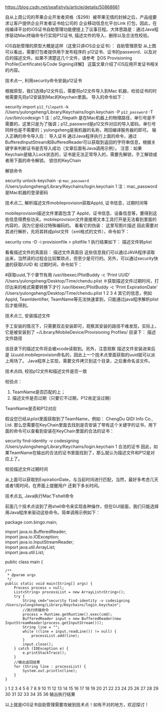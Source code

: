 https://blog.csdn.net/seafishyls/article/details/50868661

自从上周公司的苹果企业开发者资格（$299）被苹果无情的封掉之后，产品组要求让客户提供企业开发者证书给公司的 企业移动信息化平台Link 打包，因此，在线编译平台的iOS证书自助管理功能便提上了议事日程。大体思路是：通过Java程序驱动Mac终端命令行实现P12证书, 描述文件的导入、删除以及合法性校验。

iOS自助管理的原型大概是这样（这里只讲iOS企业证书）： 
自助管理原型 
从上图可以看出，需要打包者提供用于发布程序的 p12证书、证书的password、以及对应的描述文件。如果不清楚这几个文件，请参考【iOS Provisioning Profile(Certificate)与Code Signing详解】 这篇文章介绍了iOS应用开发证书相关的内容。

技术点一, 利用security命令安装p12证书

根据原型，我们选择p12文件后，需要将p12文件导入到Mac 机器，检验证书的时候需要先将p12安装到Mac的Keychain里面。 
导入的命令如下：

security import `p12_filepath` -k /Users/yulongsheng/Library/Keychains/login.keychain -P `p12_password` -T /usr/bin/codesign
1
注：p12_filepath 是在Mac机器上的物理路径，单引号是不需要的，这里只是为了强调；p12_password是p12文件对应的导入密码，单引号同样也是不需要的；yulongsheng是我机器的名称，用回编译服务器的即可。 
输入正确的命令导入后： 
导入证书 
通过Java程序执行上面的命令，通过BufferedInputStream和BufferedReader可以获取到返回的字符串信息，根据关键字来判断证书是否导入成功（文章后面有Java调用示例）。 
注意：如果Keychain是输入Lock状态的，证书是无法正常导入的，需要先解锁，手工解锁或者用下面的命令解锁。 
锁住的KeyChain

解锁命令

security unlock-keychain -p `mac_password` /Users/yulongsheng/Library/Keychains/login.keychain
1
注：mac_password是Mac机器的登录密码

技术点二, 解析描述文件mobileprovision获取AppId, 证书信息，过期时间等

mobileprovision描述文件里面包含了 AppId，证书信息、设备信息等，要得到这些信息得费些功夫。mobileprovision文件直接用文本工具打开是无法看到里面的内容的，因为它是经过特殊编码的。 看看它的伪装： 
这里写图片描述 
因此需要对其进行解析，先将其转成plist文件（xml格式的文件），命令如下：

security cms -D -i provisionfile > plistfile
1
执行结果如下： 
描述文件转plist

看看描述文件的真面目： 
描述文件真面目 
这些信息我们可以通过JAVA程序读取出来，当然读的过程会比较繁琐点，但至少是可行的。另外，可以通过security快速的获取UUID 和 过期时间，命令如下：

#获取uuid,下个章节有用
/usr/libexec/PlistBuddy -c 'Print UUID' /Users/yulongsheng/Desktop/Time/chendu.plist
＃获取描述文件过期时间，打印出来的格式需要转换下才行
/usr/libexec/PlistBuddy -c 'Print ExpirationDate' /Users/yulongsheng/Desktop/Time/chendu.plist
1
2
3
4
其它的信息，例如 AppId, TeamIdentifier, TeamName等无法快速拿到，只能通过java程序解析plist后才能得到。

技术点三, 安装描述文件

手工安装的情况下，只需要双击安装即可，观察其安装的路径不难发现，实际上，它是被安装到了 ~/Library/MobileDevice/Provisioning Profiles/ 目录下： 
描述文件路径

该目录下的描述文件将会被xcode读取到。另外，注意观察 描述文件安装进来后是 以uuid.mobileprovision命名的，因此上一个技术点里面获取的uuid就可以派上用场了。 
Java程序上实现，需要文件拷贝到这个目录，之后重命名该文件。

技术点四, 校验p12文件和描述文件是否一致

校验点： 
1. TeamName是否匹配的上； 
2. 描述文件是否过期（只要它不过期，P12肯定没过期）

TeamName是否和P12对应

假设您已经从plist里面获取到了TeamName，例如： 
ChengDu QIDI Info Co., Ltd. 
那么您需要在KeyChain里面去找到是否安装了带有这个关键字的证书，用下面的命令可以查看到安装在KeyChain里面的合法的证书：

security find-identity -v codesigning /Users/yulongsheng/Library/Keychains/login.keychain
1
合法的证书
因此，如果TeamName在输出的合法的证书里面找到了，那么就认为描述文件和P12是对应上了。

校验描述文件过期时间

从上面可以获取到ExpirationDate，与当前时间进行匹配，当然，最好多考虑几天或者1周时间，在界面上提醒用户 还剩下多长时间。

技术点五, Java执行Mac下shell命令

前面几个技术点谈到了用shell命令来实现各种操作，但在GUI层面，我们只能选择用Java程序来驱动这些命令。简单调用示例如下：

package com.bingo.main;

import java.io.BufferedReader;  
import java.io.IOException;  
import java.io.InputStreamReader;  
import java.util.ArrayList;  
import java.util.List;  

public class main {

    /**
     * @param args
     */
    public static void main(String[] args) {
        Process process = null;  
        List<String> processList = new ArrayList<String>();  
        try {  
            String cmd="security find-identity -v codesigning /Users/yulongsheng/Library/Keychains/login.keychain";
            //执行终端命令
            process = Runtime.getRuntime().exec(cmd);
            BufferedReader input = new BufferedReader(new InputStreamReader(process.getInputStream()));  
            String line = "";  
            while ((line = input.readLine()) != null) {  
                processList.add(line);  
            }  
            input.close();  
        } catch (IOException e) {  
            e.printStackTrace();  
        }  
        //输出返回结果
        for (String line : processList) {  
            System.out.println(line);  
        }  
    }

}
1
2
3
4
5
6
7
8
9
10
11
12
13
14
15
16
17
18
19
20
21
22
23
24
25
26
27
28
29
30
31
32
33
34
35
36
输出执行结果

以上就是iOS证书自助管理需要攻破到技术点！如有不对的地方，欢迎探讨！